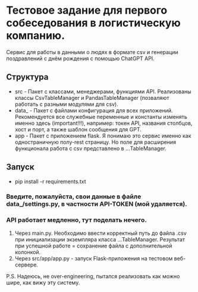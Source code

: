 # Тестовое задание для первого собеседования в логистическую компанию.
Сервис для работы в данными о людях в формате csv и генерации поздравлений с днём рождения с помощью ChatGPT API.

## Структура
 - src - Пакет с классами, менеджерами, функциями API. Реализованы классы CsvTableManager и PandasTableManager (позваляют работать с разными модулями для csv). 
 - data_ - Пакет с файлами конфигурация для всех приложений. Рекомендуется все служебные переменные и константы изменять именно здесь (important!!!), например: токен API, названия столбцов, хост и порт, а также шаблон сообщения для GPT.
 - app - Пакет с приложением flask. Я понимаю это сервис именно как одностраничную полу-rest страницу. Но поле для расширения функционала работа с csv представлено в ...TableManager.
 
## Запуск
 - pip install -r requirements.txt
 ### Введите, пожалуйста, свои данные в файле data_/settings.py, в частности API-TOKEN (мой удаляется). 
 ### API работает медленно, тут поделать нечего.
 1) Через main.py. Необходимо ввести корректный путь до файла .csv при инициализации экземпляра класса ...TableManager. Результат при успешной работе = сохранение файла с дополнительной колонкой.
 2) Через src/app/app.py - запуск Flask-приложения на тестовом веб-сервере.
 
 
 P.S. Надеюсь, не over-engineering, пытался реализовать как можно шире, как вижу эту систему.
